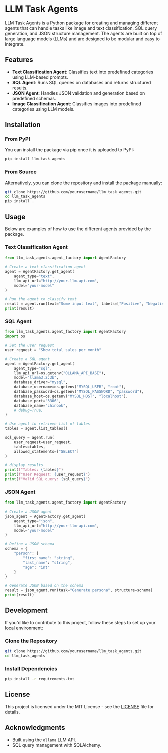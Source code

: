 
# LLM Task Agents

LLM Task Agents is a Python package for creating and managing different agents that can handle tasks like image and text classification, SQL query generation, and JSON structure management. The agents are built on top of large language models (LLMs) and are designed to be modular and easy to integrate.

## Features

- **Text Classification Agent**: Classifies text into predefined categories using LLM-based prompts.
- **SQL Agent**: Runs SQL queries on databases and returns structured results.
- **JSON Agent**: Handles JSON validation and generation based on predefined schemas.
- **Image Classification Agent**: Classifies images into predefined categories using LLM models.

## Installation

### From PyPI

You can install the package via pip once it is uploaded to PyPI:

```bash
pip install llm-task-agents
```

### From Source

Alternatively, you can clone the repository and install the package manually:

```bash
git clone https://github.com/yourusername/llm_task_agents.git
cd llm_task_agents
pip install .
```

## Usage

Below are examples of how to use the different agents provided by the package.

### Text Classification Agent

```python
from llm_task_agents.agent_factory import AgentFactory

# Create a text classification agent
agent = AgentFactory.get_agent(
    agent_type="text", 
    llm_api_url="http://your-llm-api.com", 
    model="your-model"
)

# Run the agent to classify text
result = agent.run(text="Some input text", labels=["Positive", "Negative"])
print(result)
```

### SQL Agent

```python
from llm_task_agents.agent_factory import AgentFactory
import os

# Set the user request
user_request = "Show total sales per month"

# Create a SQL agent
agent = AgentFactory.get_agent(
	agent_type="sql",
	llm_api_url=os.getenv("OLLAMA_API_BASE"),
	model="llama3.2:3b",
	database_driver="mysql",
	database_username=os.getenv("MYSQL_USER", "root"),
	database_password=os.getenv("MYSQL_PASSWORD", "password"),
	database_host=os.getenv("MYSQL_HOST", "localhost"),
	database_port="3306",
	database_name="chinook",
	# debug=True,
)

# Use agent to retrieve list of tables
tables = agent.list_tables()

sql_query = agent.run(
	user_request=user_request, 
	tables=tables, 
	allowed_statements=["SELECT"]
)

# display results
print(f"Tables: {tables}")
print(f"User Request: {user_request}")
print(f"Valid SQL query: {sql_query}")
```

### JSON Agent

```python
from llm_task_agents.agent_factory import AgentFactory

# Create a JSON agent
json_agent = AgentFactory.get_agent(
    agent_type="json",
    llm_api_url="http://your-llm-api.com",
    model="your-model"
)

# Define a JSON schema
schema = {
    "person": {
        "first_name": "string",
        "last_name": "string",
        "age": "int"
    }
}

# Generate JSON based on the schema
result = json_agent.run(task="Generate persona", structure=schema)
print(result)
```

## Development

If you'd like to contribute to this project, follow these steps to set up your local environment:

### Clone the Repository

```bash
git clone https://github.com/yourusername/llm_task_agents.git
cd llm_task_agents
```

### Install Dependencies

```bash
pip install -r requirements.txt
```

## License

This project is licensed under the MIT License - see the [LICENSE](LICENSE) file for details.

## Acknowledgments

- Built using the `ollama` LLM API.
- SQL query management with SQLAlchemy.
